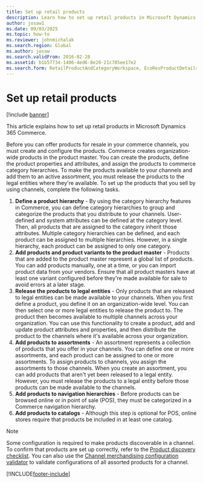 ```yaml
---
title: Set up retail products
description: Learn how to set up retail products in Microsoft Dynamics 365 Commerce.
author: josaw1
ms.date: 09/03/2025
ms.topic: how-to
ms.reviewer: johnmichalak
ms.search.region: Global
ms.author: josaw
ms.search.validFrom: 2016-02-28
ms.assetid: b1b57734-1406-4ed6-8e28-21c705ee17e2
ms.search.form: RetailProductAndCategoryWorkspace, EcoResProductDetails
---
```


# Set up retail products

[!include [banner](includes/banner.md)]

This article explains how to set up retail products in Microsoft Dynamics 365 Commerce.

Before you can offer products for resale in your commerce channels, you must create and configure the products. Commerce creates organization-wide products in the product master. You can create the products, define the product properties and attributes, and assign the products to commerce category hierarchies. To make the products available to your channels and add them to an active assortment, you must release the products to the legal entities where they're available. To set up the products that you sell by using channels, complete the following tasks.

1. **Define a product hierarchy** - By using the category hierarchy features in Commerce, you can define category hierarchies to group and categorize the products that you distribute to your channels. User-defined and system attributes can be defined at the category level. Then, all products that are assigned to the category inherit those attributes. Multiple category hierarchies can be defined, and each product can be assigned to multiple hierarchies. However, in a single hierarchy, each product can be assigned to only one category.
2. **Add products and product variants to the product master** - Products that are added to the product master represent a global list of products. You can add products manually, one at a time, or you can import product data from your vendors. Ensure that all product masters have at least one variant configured before they're made available for sale to avoid errors at a later stage.
3. **Release the products to legal entities** - Only products that are released to legal entities can be made available to your channels. When you first define a product, you define it on an organization-wide level. You can then select one or more legal entities to release the product to. The product then becomes available to multiple channels across your organization. You can use this functionality to create a product, add and update product attributes and properties, and then distribute the product to the channels where it's available across your organization.
4. **Add products to assortments** - An assortment represents a collection of products that you offer in your channels. You can define one or more assortments, and each product can be assigned to one or more assortments. To assign products to channels, you assign the assortments to those channels. When you create an assortment, you can add products that aren't yet been released to a legal entity. However, you must release the products to a legal entity before those products can be made available to the channels.
5. **Add products to navigation hierarchies** - Before products can be browsed online or in point of sale (POS), they must be categorized in a Commerce navigation hierarchy.
6. **Add products to catalogs** - Although this step is optional for POS, online stores require that products be included in at least one catalog.

> [!NOTE]
> Some configuration is required to make products discoverable in a channel. To confirm that products are set up correctly, refer to the [Product discovery checklist](product-discovery-checklist.md). You can also use the [Channel merchandising configuration validator](dev-itpro/channel-merch-config-validator.md) to validate configurations of all assorted products for a channel.


[!INCLUDE[footer-include](../includes/footer-banner.md)]
